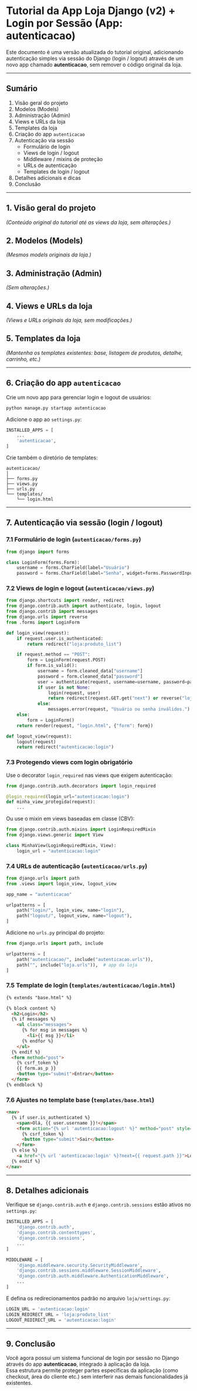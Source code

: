 # Tutorial da App Loja Django (v2) + Login por Sessão (App: autenticacao)

Este documento é uma versão atualizada do tutorial original, adicionando autenticação simples via sessão do Django (login / logout) através de um novo app chamado **autenticacao**, sem remover o código original da loja.

---

## Sumário

1. Visão geral do projeto  
2. Modelos (Models)  
3. Administração (Admin)  
4. Views e URLs da loja  
5. Templates da loja  
6. Criação do app `autenticacao`  
7. Autenticação via sessão  
   - Formulário de login  
   - Views de login / logout  
   - Middleware / mixins de proteção  
   - URLs de autenticação  
   - Templates de login / logout  
8. Detalhes adicionais e dicas  
9. Conclusão

---

## 1. Visão geral do projeto

*(Conteúdo original do tutorial até as views da loja, sem alterações.)*

## 2. Modelos (Models)

*(Mesmos models originais da loja.)*

## 3. Administração (Admin)

*(Sem alterações.)*

## 4. Views e URLs da loja

*(Views e URLs originais da loja, sem modificações.)*

## 5. Templates da loja

*(Mantenha os templates existentes: base, listagem de produtos, detalhe, carrinho, etc.)*

---

## 6. Criação do app `autenticacao`

Crie um novo app para gerenciar login e logout de usuários:

```bash
python manage.py startapp autenticacao
```

Adicione o app ao `settings.py`:

```python
INSTALLED_APPS = [
    ...
    'autenticacao',
]
```

Crie também o diretório de templates:

```
autenticacao/
│
├── forms.py
├── views.py
├── urls.py
└── templates/
    └── login.html
```

---

## 7. Autenticação via sessão (login / logout)

### 7.1 Formulário de login (`autenticacao/forms.py`)

```python
from django import forms

class LoginForm(forms.Form):
    username = forms.CharField(label="Usuário")
    password = forms.CharField(label="Senha", widget=forms.PasswordInput)
```

### 7.2 Views de login e logout (`autenticacao/views.py`)

```python
from django.shortcuts import render, redirect
from django.contrib.auth import authenticate, login, logout
from django.contrib import messages
from django.urls import reverse
from .forms import LoginForm

def login_view(request):
    if request.user.is_authenticated:
        return redirect("loja:produto_list")

    if request.method == "POST":
        form = LoginForm(request.POST)
        if form.is_valid():
            username = form.cleaned_data["username"]
            password = form.cleaned_data["password"]
            user = authenticate(request, username=username, password=password)
            if user is not None:
                login(request, user)
                return redirect(request.GET.get("next") or reverse("loja:produto_list"))
            else:
                messages.error(request, "Usuário ou senha inválidos.")
    else:
        form = LoginForm()
    return render(request, "login.html", {"form": form})

def logout_view(request):
    logout(request)
    return redirect("autenticacao:login")
```

### 7.3 Protegendo views com login obrigatório

Use o decorator `login_required` nas views que exigem autenticação:

```python
from django.contrib.auth.decorators import login_required

@login_required(login_url="autenticacao:login")
def minha_view_protegida(request):
    ...
```

Ou use o mixin em views baseadas em classe (CBV):

```python
from django.contrib.auth.mixins import LoginRequiredMixin
from django.views.generic import View

class MinhaView(LoginRequiredMixin, View):
    login_url = "autenticacao:login"
```

### 7.4 URLs de autenticação (`autenticacao/urls.py`)

```python
from django.urls import path
from .views import login_view, logout_view

app_name = "autenticacao"

urlpatterns = [
    path("login/", login_view, name="login"),
    path("logout/", logout_view, name="logout"),
]
```

Adicione no `urls.py` principal do projeto:

```python
from django.urls import path, include

urlpatterns = [
    path("autenticacao/", include("autenticacao.urls")),
    path("", include("loja.urls")),  # app da loja
]
```

### 7.5 Template de login (`templates/autenticacao/login.html`)

```html
{% extends "base.html" %}

{% block content %}
  <h2>Login</h2>
  {% if messages %}
    <ul class="messages">
      {% for msg in messages %}
        <li>{{ msg }}</li>
      {% endfor %}
    </ul>
  {% endif %}
  <form method="post">
    {% csrf_token %}
    {{ form.as_p }}
    <button type="submit">Entrar</button>
  </form>
{% endblock %}
```

### 7.6 Ajustes no template base (`templates/base.html`)

```html
<nav>
  {% if user.is_authenticated %}
    <span>Olá, {{ user.username }}!</span>
    <form action="{% url 'autenticacao:logout' %}" method="post" style="display:inline;">
      {% csrf_token %}
      <button type="submit">Sair</button>
    </form>
  {% else %}
    <a href="{% url 'autenticacao:login' %}?next={{ request.path }}">Login</a>
  {% endif %}
</nav>
```

---

## 8. Detalhes adicionais

Verifique se `django.contrib.auth` e `django.contrib.sessions` estão ativos no `settings.py`:

```python
INSTALLED_APPS = [
    'django.contrib.auth',
    'django.contrib.contenttypes',
    'django.contrib.sessions',
    ...
]

MIDDLEWARE = [
    'django.middleware.security.SecurityMiddleware',
    'django.contrib.sessions.middleware.SessionMiddleware',
    'django.contrib.auth.middleware.AuthenticationMiddleware',
    ...
]
```

E defina os redirecionamentos padrão no arquivo `loja/settings.py`:

```python
LOGIN_URL = 'autenticacao:login'
LOGIN_REDIRECT_URL = 'loja:produto_list'
LOGOUT_REDIRECT_URL = 'autenticacao:login'
```

---

## 9. Conclusão

Você agora possui um sistema funcional de login por sessão no Django através do app **autenticacao**, integrado à aplicação da loja.  
Essa estrutura permite proteger partes específicas da aplicação (como checkout, área do cliente etc.) sem interferir nas demais funcionalidades já existentes.
